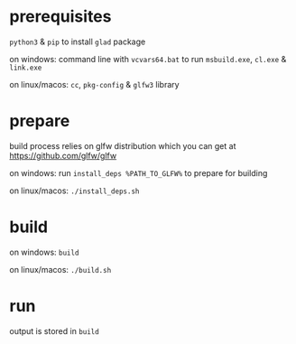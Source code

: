 # prerequisites

`python3` & `pip` to install `glad` package

on windows: command line with `vcvars64.bat` to run `msbuild.exe`, `cl.exe` & `link.exe`

on linux/macos: `cc`, `pkg-config` & `glfw3` library

# prepare

build process relies on glfw distribution which you can get at https://github.com/glfw/glfw

on windows: run `install_deps %PATH_TO_GLFW%` to prepare for building

on linux/macos: `./install_deps.sh`

# build

on windows: `build`

on linux/macos: `./build.sh`

# run

output is stored in `build`
